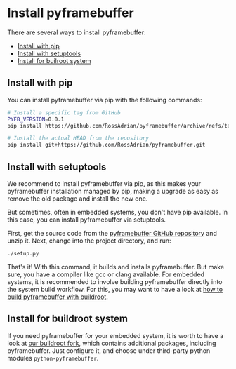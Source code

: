 # Install pyframebuffer

There are several ways to install pyframebuffer:
- [Install with pip](#install-with-pip)
- [Install with setuptools](#install-with-setuptools)
- [Install for builroot system](#install-for-buildroot-system)

## Install with pip

You can install pyframebuffer via pip with the following commands:

```sh
# Install a specific tag from GitHub
PYFB_VERSION=0.0.1
pip install https://github.com/RossAdrian/pyframebuffer/archive/refs/tags/$(PYFB_VERSION).zip

# Install the actual HEAD from the repository
pip install git+https://github.com/RossAdrian/pyframebuffer.git
```

## Install with setuptools

We recommend to install pyframebuffer via pip, as this makes your pyframebuffer installation
managed by pip, making a upgrade as easy as remove the old package and install the new one.

But sometimes, often in embedded systems, you don't have pip available. In this case, you can
install pyframebuffer via setuptools.

First, get the source code from the [pyframebuffer GitHub repository](https://github.com/RossAdrian/pyframebuffer)
and unzip it. Next, change into the project directory, and run:

```sh
./setup.py
```

That's it! With this command, it builds and installs pyframebuffer. But make sure, you have a
compiler like gcc or clang available. For embedded systems, it is recommended to involve building
pyframebuffer directly into the system build workflow. For this, you may want to have a look at
[how to build pyframebuffer with buildroot](Install.md#install-for-buildroot-system).

## Install for buildroot system

If you need pyframebuffer for your embedded system, it is worth to have a look at
[our buildroot fork](https://github.com/rossonlinesolutions/buildroot), which contains additional
packages, including pyframebuffer. Just configure it, and choose under third-party python modules
`python-pyframebuffer`.